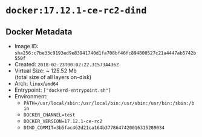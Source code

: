 # `docker:17.12.1-ce-rc2-dind`

## Docker Metadata

- Image ID: `sha256:c7be33c9193ed9e83941740d1fa708bf46fc894800527c21a4447ab5742b550f`
- Created: `2018-02-23T00:02:22.315734436Z`
- Virtual Size: ~ 125.52 Mb  
  (total size of all layers on-disk)
- Arch: `linux`/`amd64`
- Entrypoint: `["dockerd-entrypoint.sh"]`
- Environment:
  - `PATH=/usr/local/sbin:/usr/local/bin:/usr/sbin:/usr/bin:/sbin:/bin`
  - `DOCKER_CHANNEL=test`
  - `DOCKER_VERSION=17.12.1-ce-rc2`
  - `DIND_COMMIT=3b5fac462d21ca164b3778647420016315289034`
